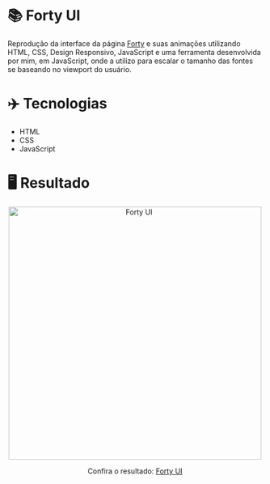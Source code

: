 # 📚 Forty UI
Reprodução da interface da página <a href="https://html5up.net/uploads/demos/forty/">Forty</a> e suas animações utilizando HTML, CSS, Design Responsivo, JavaScript e uma ferramenta desenvolvida por mim, em JavaScript, onde a utilizo para escalar o tamanho das fontes se baseando no viewport do usuário.

# ✈️ Tecnologias
- HTML
- CSS
- JavaScript

# 🖥️ Resultado
<div align="center">
  <img alt="Forty UI" src="https://i.imgur.com/QgOPseB.png" width="500px"> 
  <p>Confira o resultado: <a href="https://forty-ui-ruuuff.netlify.app">Forty UI</a></p>
</div>
